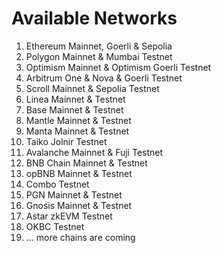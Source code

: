 # Available Networks

1. Ethereum Mainnet, Goerli & Sepolia
2. Polygon Mainnet & Mumbai Testnet
3. Optimism Mainnet & Optimism Goerli Testnet
4. Arbitrum One & Nova & Goerli Testnet
5. Scroll Mainnet & Sepolia Testnet
6. Linea Mainnet & Testnet
7. Base Mainnet & Testnet
8. Mantle Mainnet & Testnet
9. Manta Mainnet & Testnet
10. Taiko Jolnir Testnet
11. Avalanche Mainnet & Fuji Testnet
12. BNB Chain Mainnet & Testnet
13. opBNB Mainnet & Testnet
14. Combo Testnet
15. PGN Mainnet & Testnet
16. Gnosis Mainnet & Testnet
17. Astar zkEVM Testnet
18. OKBC Testnet
19. ... more chains are coming
